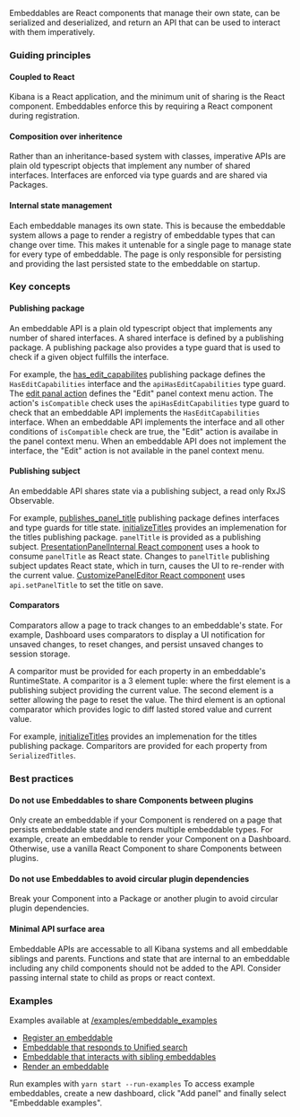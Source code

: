 Embeddables are React components that manage their own state, can be serialized and deserialized, and return an API that can be used to interact with them imperatively.

### Guiding principles

#### Coupled to React
Kibana is a React application, and the minimum unit of sharing is the React component. Embeddables enforce this by requiring a React component during registration.

#### Composition over inheritence
Rather than an inheritance-based system with classes, imperative APIs are plain old typescript objects that implement any number of shared interfaces. Interfaces are enforced via type guards and are shared via Packages.

#### Internal state management
Each embeddable manages its own state. This is because the embeddable system allows a page to render a registry of embeddable types that can change over time. This makes it untenable for a single page to manage state for every type of embeddable. The page is only responsible for persisting and providing the last persisted state to the embeddable on startup.

### Key concepts

#### Publishing package
An embeddable API is a plain old typescript object that implements any number of shared interfaces. A shared interface is defined by a publishing package. A publishing package also provides a type guard that is used to check if a given object fulfills the interface.

For example, the [has_edit_capabilites](https://github.com/elastic/kibana/tree/main/packages/presentation/presentation_publishing/interfaces/has_edit_capabilities.ts) publishing package defines the `HasEditCapabilities` interface and the `apiHasEditCapabilities` type guard. The [edit panal action](https://github.com/elastic/kibana/tree/main/src/plugins/presentation_panel/public/panel_actions/edit_panel_action/edit_panel_action.ts) defines the "Edit" panel context menu action. The action's `isCompatible` check uses the `apiHasEditCapabilities` type guard to check that an embeddable API implements the `HasEditCapabilities` interface. When an embeddable API implements the interface and all other conditions of `isCompatible` check are true, the "Edit" action is availabe in the panel context menu. When an embeddable API does not implement the interface, the "Edit" action is not available in the panel context menu.

#### Publishing subject
An embeddable API shares state via a publishing subject, a read only RxJS Observable.

For example, [publishes_panel_title](https://github.com/elastic/kibana/tree/main/packages/presentation/presentation_publishing/interfaces/titles/publishes_panel_title.ts) publishing package defines interfaces and type guards for title state. [initializeTitles](https://github.com/elastic/kibana/tree/main/packages/presentation/presentation_publishing/interfaces/titles/titles_api.ts) provides an implemenation for the titles publishing package. `panelTitle` is provided as a publishing subject. [PresentationPanelInternal React component](https://github.com/elastic/kibana/tree/main/src/plugins/presentation_panel/public/panel_component/presentation_panel_internal.tsx) uses a hook to consume `panelTitle` as React state. Changes to `panelTitle` publishing subject updates React state, which in turn, causes the UI to re-render with the current value. [CustomizePanelEditor React component](https://github.com/elastic/kibana/tree/main/src/plugins/presentation_panel/public/panel_actions/customize_panel_action/customize_panel_editor.tsx) uses `api.setPanelTitle` to set the title on save.

#### Comparators
Comparators allow a page to track changes to an embeddable's state. For example, Dashboard uses comparators to display a UI notification for unsaved changes, to reset changes, and persist unsaved changes to session storage.

A comparitor must be provided for each property in an embeddable's RuntimeState. A comparitor is a 3 element tuple: where the first element is a publishing subject providing the current value. The second element is a setter allowing the page to reset the value. The third element is an optional comparator which provides logic to diff lasted stored value and current value.

For example, [initializeTitles](https://github.com/elastic/kibana/tree/main/packages/presentation/presentation_publishing/interfaces/titles/titles_api.ts) provides an implemenation for the titles publishing package. Comparitors are provided for each property from `SerializedTitles`.

### Best practices

#### Do not use Embeddables to share Components between plugins
Only create an embeddable if your Component is rendered on a page that persists embeddable state and renders multiple embeddable types. For example, create an embeddable to render your Component on a Dashboard. Otherwise, use a vanilla React Component to share Components between plugins. 

#### Do not use Embeddables to avoid circular plugin dependencies
Break your Component into a Package or another plugin to avoid circular plugin dependencies.

#### Minimal API surface area
Embeddable APIs are accessable to all Kibana systems and all embeddable siblings and parents. Functions and state that are internal to an embeddable including any child components should not be added to the API. Consider passing internal state to child as props or react context.

### Examples
Examples available at [/examples/embeddable_examples](https://github.com/elastic/kibana/tree/main/examples/embeddable_examples)
* [Register an embeddable](https://github.com/elastic/kibana/blob/main/examples/embeddable_examples/public/react_embeddables/search/register_search_embeddable.ts)
* [Embeddable that responds to Unified search](https://github.com/elastic/kibana/blob/main/examples/embeddable_examples/public/react_embeddables/search/search_react_embeddable.tsx)
* [Embeddable that interacts with sibling embeddables](https://github.com/elastic/kibana/blob/main/examples/embeddable_examples/public/react_embeddables/data_table/data_table_react_embeddable.tsx)
* [Render an embeddable](https://github.com/elastic/kibana/blob/main/examples/embeddable_examples/public/react_embeddables/search/search_embeddable_renderer.tsx)

Run examples with `yarn start --run-examples`
To access example embeddables, create a new dashboard, click "Add panel" and finally select "Embeddable examples".